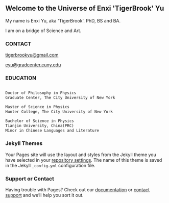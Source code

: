 ## Welcome to the Universe of Enxi 'TigerBrook' Yu

My name is Enxi Yu, aka 'TigerBrook'. PhD, BS and BA.

I am on a bridge of Science and Art.

### CONTACT

tigerbrookyu@gmail.com

eyu@gradcenter.cuny.edu

### EDUCATION

```markdown

Doctor of Philosophy in Physics 
Graduate Center, The City University of New York                                                08/2014 – 06/2020

Master of Science in Physics
Hunter College, The City University of New York                                                  01/2017 - 05/2018

Bachelor of Science in Physics
Tianjin University, China(PRC)                                                                               09/2010 - 06/2014
Minor in Chinese Languages and Literature

```

### Jekyll Themes

Your Pages site will use the layout and styles from the Jekyll theme you have selected in your [repository settings](https://github.com/TigerBrook/tigerbrook.github.io/settings/pages). The name of this theme is saved in the Jekyll `_config.yml` configuration file.

### Support or Contact

Having trouble with Pages? Check out our [documentation](https://docs.github.com/categories/github-pages-basics/) or [contact support](https://support.github.com/contact) and we’ll help you sort it out.
